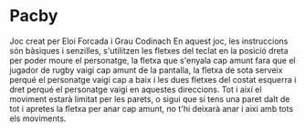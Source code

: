 # Pacby
Joc creat per Eloi Forcada i Grau Codinach
En aquest joc, les instruccions són bàsiques i senzilles, s'utilitzen les fletxes del teclat en la posició dreta per poder moure el personatge, la fletxa que s'enyala cap amunt fara que el jugador de rugby vaigi cap amunt de la pantalla, la fletxa de sota serveix perqué el personatge vaigi cap a baix i les dues fletxes del costat esquerra i dret perqué el personatge vaigi en aquestes direccions. Tot i així el moviment estarà limitat per les parets, o sigui que si tens una paret dalt de tot i apretes la fletxa per anar cap amunt, no t'hi deixarà anar i aixi amb tots els moviments.
